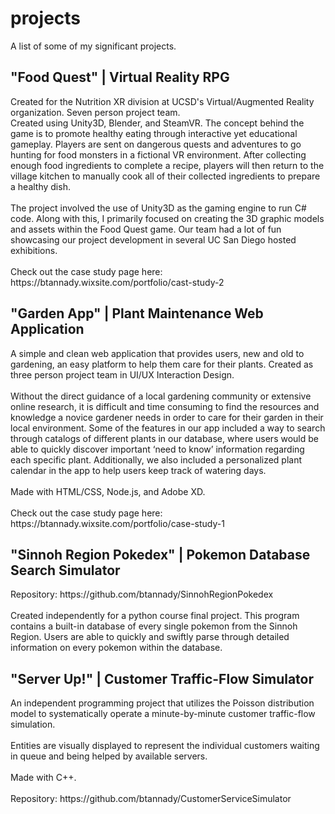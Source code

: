 <h1 id="projects">projects</h1>
A list of some of my significant projects.


<h2 id="food-quest">"Food Quest" | Virtual Reality RPG</h2>
Created for the Nutrition XR division at UCSD's Virtual/Augmented Reality organization. Seven person project team. 
<br />
Created using Unity3D, Blender, and SteamVR. The concept behind the game is to promote healthy eating through interactive yet educational gameplay. Players are sent on dangerous quests and adventures to go hunting for food monsters in a fictional VR environment. After collecting enough food ingredients to complete a recipe, players will then return to the village kitchen to manually cook all of their collected ingredients to prepare a healthy dish.
<br />
<br />
The project involved the use of Unity3D as the gaming engine to run C# code. Along with this, I primarily focused on creating the 3D graphic models and assets within the Food Quest game. Our team had a lot of fun showcasing our project development in several UC San Diego hosted exhibitions.
<br />
<br /> 
Check out the case study page here: https://btannady.wixsite.com/portfolio/cast-study-2



<h2 id="garden-app">"Garden App" | Plant Maintenance Web Application</h2>
A simple and clean web application that provides users, new and old to gardening, an easy platform to help them care for their plants. Created as three person project team in UI/UX Interaction Design.
<br />
<br /> 
Without the direct guidance of a local gardening community or extensive online research, it is difficult and time consuming to find the resources and knowledge a novice gardener needs in order to care for their garden in their local environment. 
Some of the features in our app included a way to search through catalogs of different plants in our database, where users would be able to quickly discover important ‘need to know’ information regarding each specific plant. Additionally, we also included a personalized plant calendar in the app to help users keep track of watering days. 
<br />
<br />
Made with HTML/CSS, Node.js, and Adobe XD.
<br />
<br />
Check out the case study page here: https://btannady.wixsite.com/portfolio/case-study-1


<h2 id="pokedex">"Sinnoh Region Pokedex" | Pokemon Database Search Simulator</h2>
Repository: https://github.com/btannady/SinnohRegionPokedex
<br />
<br />
Created independently for a python course final project. This program contains a built-in database of every single pokemon from the Sinnoh Region. Users are able to quickly and swiftly parse through detailed information on every pokemon within the database.


<h2 id="server up!">"Server Up!" | Customer Traffic-Flow Simulator</h2>
An independent programming project that utilizes the Poisson distribution model to systematically operate a minute-by-minute customer traffic-flow simulation.
<br />
<br />
Entities are visually displayed to represent the individual customers waiting in queue and being helped by available servers.
<br />
<br />
Made with C++.
<br />
<br />
Repository: https://github.com/btannady/CustomerServiceSimulator
